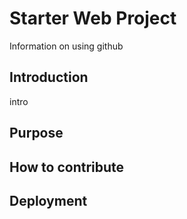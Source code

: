 # Starter Web Project

Information on using github

## Introduction

intro 

## Purpose

## How to contribute


## Deployment